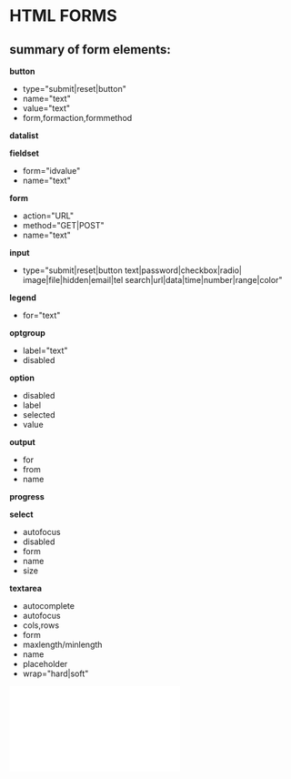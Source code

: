 # HTML FORMS

## summary of form elements: 

**button**
 - type="submit|reset|button"
 - name="text"
 - value="text"
 - form,formaction,formmethod


 **datalist**

 **fieldset**
  - form="idvalue"
  - name="text"

  **form**
   - action="URL"
   - method="GET|POST"
   - name="text"

  **input**
   - type="submit|reset|button
   		   text|password|checkbox|radio|
   		   image|file|hidden|email|tel
   		   search|url|data|time|number|range|color"

  **legend**
  - for="text"

  **optgroup**
   - label="text"
   - disabled

   **option**
   - disabled
   - label
   - selected
   - value

   **output**
   - for
   - from
   - name

   **progress**

   **select**
   - autofocus
   - disabled
   - form
   - name
   - size

   **textarea**
   - autocomplete
   - autofocus
   - cols,rows
   - form
   - maxlength/minlength
   - name
   - placeholder
   - wrap="hard|soft"

![example](pizza_final.html)
